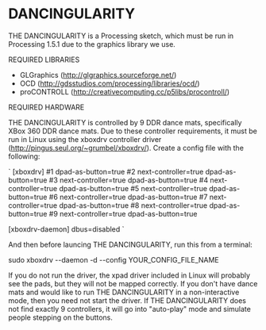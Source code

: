 DANCINGULARITY
==============

THE DANCINGULARITY is a Processing sketch, which must be run in Processing 1.5.1 due to the graphics library we use.

REQUIRED LIBRARIES

* GLGraphics (http://glgraphics.sourceforge.net/)
* OCD (http://gdsstudios.com/processing/libraries/ocd/)
* proCONTROLL (http://creativecomputing.cc/p5libs/procontroll/)

REQUIRED HARDWARE

THE DANCINGULARITY is controlled by 9 DDR dance mats, specifically XBox 360 DDR dance mats. Due to these controller requirements, it must be run in Linux using the xboxdrv controller driver (http://pingus.seul.org/~grumbel/xboxdrv/). Create a config file with the following:

`
[xboxdrv]
#1
dpad-as-button=true
#2
next-controller=true
dpad-as-button=true
#3
next-controller=true
dpad-as-button=true
#4
next-controller=true
dpad-as-button=true
#5
next-controller=true
dpad-as-button=true
#6
next-controller=true
dpad-as-button=true
#7
next-controller=true
dpad-as-button=true
#8
next-controller=true
dpad-as-button=true
#9
next-controller=true
dpad-as-button=true

[xboxdrv-daemon]
dbus=disabled
`

And then before launcing THE DANCINGULARITY, run this from a terminal: 

sudo xboxdrv --daemon -d --config YOUR_CONFIG_FILE_NAME

If you do not run the driver, the xpad driver included in Linux will probably see the pads, but they will not be mapped correctly. If you don't have dance mats and would like to run THE DANCINGULARITY in a non-interactive mode, then you need not start the driver. If THE DANCINGULARITY does not find exactly 9 controllers, it will go into "auto-play" mode and simulate people stepping on the buttons.



